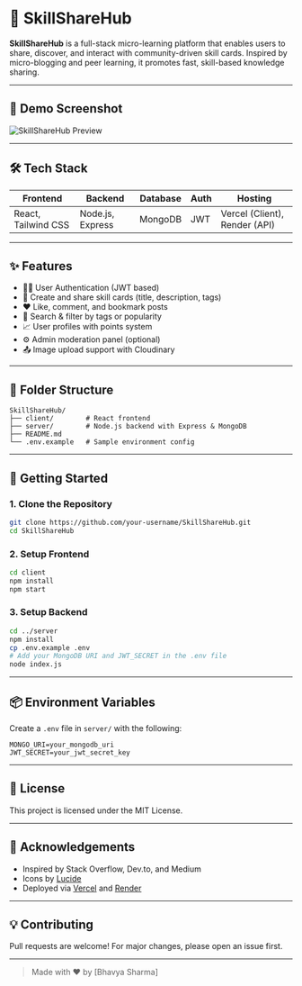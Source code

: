
# 🚀 SkillShareHub

**SkillShareHub** is a full-stack micro-learning platform that enables users to share, discover, and interact with community-driven skill cards. Inspired by micro-blogging and peer learning, it promotes fast, skill-based knowledge sharing.

---

## 📸 Demo Screenshot

![SkillShareHub Preview](https://via.placeholder.com/900x400.png?text=SkillShareHub+Preview+Coming+Soon)

---

## 🛠️ Tech Stack

| Frontend       | Backend        | Database | Auth   | Hosting            |
|----------------|----------------|----------|--------|--------------------|
| React, Tailwind CSS | Node.js, Express | MongoDB  | JWT    | Vercel (Client), Render (API) |

---

## ✨ Features

- 🧑‍💻 User Authentication (JWT based)
- 📝 Create and share skill cards (title, description, tags)
- ❤️ Like, comment, and bookmark posts
- 🔎 Search & filter by tags or popularity
- 📈 User profiles with points system
- ⚙️ Admin moderation panel (optional)
- 📤 Image upload support with Cloudinary

---

## 📂 Folder Structure

```
SkillShareHub/
├── client/        # React frontend
├── server/        # Node.js backend with Express & MongoDB
├── README.md
└── .env.example   # Sample environment config
```

---

## 🚀 Getting Started

### 1. Clone the Repository
```bash
git clone https://github.com/your-username/SkillShareHub.git
cd SkillShareHub
```

### 2. Setup Frontend
```bash
cd client
npm install
npm start
```

### 3. Setup Backend
```bash
cd ../server
npm install
cp .env.example .env
# Add your MongoDB URI and JWT_SECRET in the .env file
node index.js
```

---

## 📦 Environment Variables

Create a `.env` file in `server/` with the following:

```
MONGO_URI=your_mongodb_uri
JWT_SECRET=your_jwt_secret_key
```

---

## 📄 License

This project is licensed under the MIT License.

---

## 🙌 Acknowledgements

- Inspired by Stack Overflow, Dev.to, and Medium
- Icons by [Lucide](https://lucide.dev)
- Deployed via [Vercel](https://vercel.com) and [Render](https://render.com)

---

## 💡 Contributing

Pull requests are welcome! For major changes, please open an issue first.

---

> Made with ❤️ by [Bhavya Sharma]
